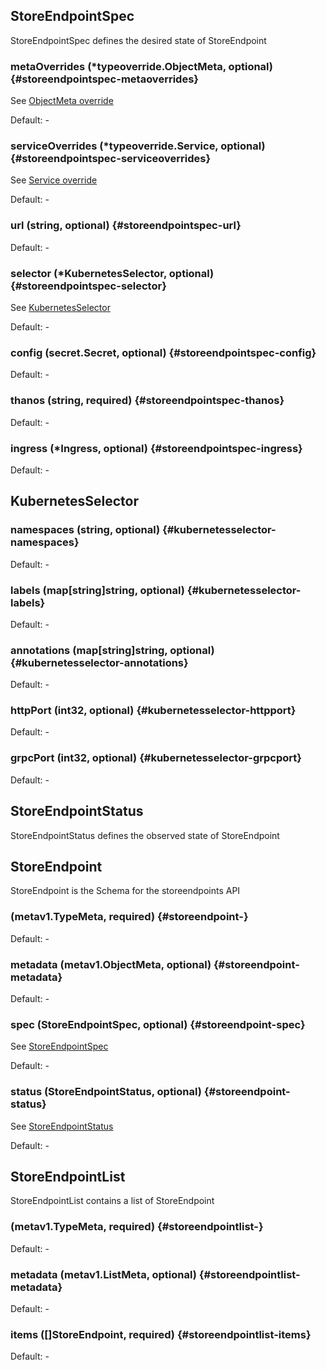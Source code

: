 ## StoreEndpointSpec

StoreEndpointSpec defines the desired state of StoreEndpoint

### metaOverrides (*typeoverride.ObjectMeta, optional) {#storeendpointspec-metaoverrides}

See [ObjectMeta override](../overrides/override/#objectmeta)<br>

Default: -

### serviceOverrides (*typeoverride.Service, optional) {#storeendpointspec-serviceoverrides}

See [Service override](../overrides/override/#service)<br>

Default: -

### url (string, optional) {#storeendpointspec-url}

Default: -

### selector (*KubernetesSelector, optional) {#storeendpointspec-selector}

See [KubernetesSelector](#kubernetesselector)<br>

Default: -

### config (secret.Secret, optional) {#storeendpointspec-config}

Default: -

### thanos (string, required) {#storeendpointspec-thanos}

Default: -

### ingress (*Ingress, optional) {#storeendpointspec-ingress}

Default: -


## KubernetesSelector

### namespaces (string, optional) {#kubernetesselector-namespaces}

Default: -

### labels (map[string]string, optional) {#kubernetesselector-labels}

Default: -

### annotations (map[string]string, optional) {#kubernetesselector-annotations}

Default: -

### httpPort (int32, optional) {#kubernetesselector-httpport}

Default: -

### grpcPort (int32, optional) {#kubernetesselector-grpcport}

Default: -


## StoreEndpointStatus

StoreEndpointStatus defines the observed state of StoreEndpoint


## StoreEndpoint

StoreEndpoint is the Schema for the storeendpoints API

###  (metav1.TypeMeta, required) {#storeendpoint-}

Default: -

### metadata (metav1.ObjectMeta, optional) {#storeendpoint-metadata}

Default: -

### spec (StoreEndpointSpec, optional) {#storeendpoint-spec}

See [StoreEndpointSpec](#storeendpointspec)<br>

Default: -

### status (StoreEndpointStatus, optional) {#storeendpoint-status}

See [StoreEndpointStatus](#storeendpointstatus)<br>

Default: -


## StoreEndpointList

StoreEndpointList contains a list of StoreEndpoint

###  (metav1.TypeMeta, required) {#storeendpointlist-}

Default: -

### metadata (metav1.ListMeta, optional) {#storeendpointlist-metadata}

Default: -

### items ([]StoreEndpoint, required) {#storeendpointlist-items}

Default: -


